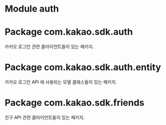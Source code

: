 # Module auth

# Package com.kakao.sdk.auth
카카오 로그인 관련 클라이언트들이 있는 패키지.

# Package com.kakao.sdk.auth.entity
카카오 로그인 API 에 사용되는 모델 클래스들이 있는 패키지.

# Package com.kakao.sdk.friends
친구 API 관련 클라이언트들이 있는 패키지.